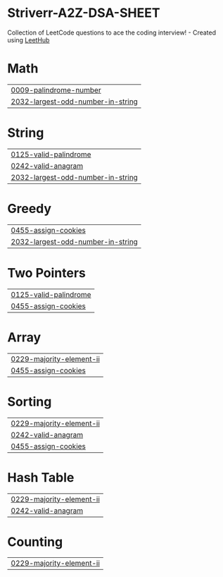 # Striverr-A2Z-DSA-SHEET
Collection of LeetCode questions to ace the coding interview! - Created using [LeetHub](https://github.com/minjungsung/leethub)


# Math
|  |
| ------- |
| [0009-palindrome-number](https://github.com/amitksingh0880/Striverr-A2Z-DSA-SHEET/tree/master/0009-palindrome-number) |
| [2032-largest-odd-number-in-string](https://github.com/amitksingh0880/Striverr-A2Z-DSA-SHEET/tree/master/2032-largest-odd-number-in-string) |
# String
|  |
| ------- |
| [0125-valid-palindrome](https://github.com/amitksingh0880/Striverr-A2Z-DSA-SHEET/tree/master/0125-valid-palindrome) |
| [0242-valid-anagram](https://github.com/amitksingh0880/Striverr-A2Z-DSA-SHEET/tree/master/0242-valid-anagram) |
| [2032-largest-odd-number-in-string](https://github.com/amitksingh0880/Striverr-A2Z-DSA-SHEET/tree/master/2032-largest-odd-number-in-string) |
# Greedy
|  |
| ------- |
| [0455-assign-cookies](https://github.com/amitksingh0880/Striverr-A2Z-DSA-SHEET/tree/master/0455-assign-cookies) |
| [2032-largest-odd-number-in-string](https://github.com/amitksingh0880/Striverr-A2Z-DSA-SHEET/tree/master/2032-largest-odd-number-in-string) |
# Two Pointers
|  |
| ------- |
| [0125-valid-palindrome](https://github.com/amitksingh0880/Striverr-A2Z-DSA-SHEET/tree/master/0125-valid-palindrome) |
| [0455-assign-cookies](https://github.com/amitksingh0880/Striverr-A2Z-DSA-SHEET/tree/master/0455-assign-cookies) |
# Array
|  |
| ------- |
| [0229-majority-element-ii](https://github.com/amitksingh0880/Striverr-A2Z-DSA-SHEET/tree/master/0229-majority-element-ii) |
| [0455-assign-cookies](https://github.com/amitksingh0880/Striverr-A2Z-DSA-SHEET/tree/master/0455-assign-cookies) |
# Sorting
|  |
| ------- |
| [0229-majority-element-ii](https://github.com/amitksingh0880/Striverr-A2Z-DSA-SHEET/tree/master/0229-majority-element-ii) |
| [0242-valid-anagram](https://github.com/amitksingh0880/Striverr-A2Z-DSA-SHEET/tree/master/0242-valid-anagram) |
| [0455-assign-cookies](https://github.com/amitksingh0880/Striverr-A2Z-DSA-SHEET/tree/master/0455-assign-cookies) |
# Hash Table
|  |
| ------- |
| [0229-majority-element-ii](https://github.com/amitksingh0880/Striverr-A2Z-DSA-SHEET/tree/master/0229-majority-element-ii) |
| [0242-valid-anagram](https://github.com/amitksingh0880/Striverr-A2Z-DSA-SHEET/tree/master/0242-valid-anagram) |
# Counting
|  |
| ------- |
| [0229-majority-element-ii](https://github.com/amitksingh0880/Striverr-A2Z-DSA-SHEET/tree/master/0229-majority-element-ii) |